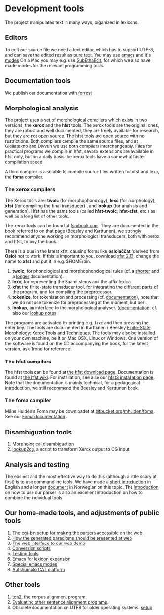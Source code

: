 Development tools
=================

The project manipulates text in many ways, organized in lexicons.

Editors
-------

To edit our source file we need a text editor, which has to support
UTF-8, and can save the edited result as pure text. You may use
[emacs](docu-emacs.html) and it's [modes](docu-emacs-modes.html) On a
Mac you may e.g. use [SubEthaEdit](subethaedit.html), for which we also
have made modes for the relevant programming tools..

Documentation tools
-------------------

We publish our documentation with [forrest](../infra/forrest-howto.html)

Morphological analysis
----------------------

The project uses a set of morphological compilers which exists in two
versions, the **xerox** and the **hfst** tools. The xerox tools are the
original ones, they are robust and well documented, they are freely
available for research, but they are not open source. The hfst tools are
open source with no restrictions. Both compilers compile the same source
files, and at Giellatekno and Divvun we use both compilers
interchangeably. Files for practical programs we compile in hfst,
sevaral extensions are available in hfst only, but on a daily basis the
xerox tools have a somewhat faster compilation speed.

A third compiler is also able to compile source files written for xfst
and lexc, the **foma** compiler.

### The xerox compilers

The Xerox tools are: **twolc** (for morphophonology), **lexc** (for
morphology), **xfst** (for compiling the final transducer) , and
**lookup** (for analysis and generation). Hfst has the same tools
(called **hfst-twolc**, **hfst-xfst**, etc.) as well as a long list of
other tools.

The xerox tools can be found at [fsmbook.com](http://www.fsmbook.com).
They are documented in the book referred to on that page (Beesley and
Karttunen), we strongly recommend anyone working on morphological
transducers, both with xerox and hfst, to buy the book.

There is a bug in the latest xfst, causing forms like **oslolaččat**
(derived from **Oslo**) not to work. If this is important to you,
download [xfst 2.13](https://divvun.no/static_files/xfst.213), change
the name to **xfst** and put it in e.g. $HOME/bin.

1.  **twolc**, for phonological and morphophonological rules (cf. a
    [shorter](http://staff.um.edu.mt/mros1/nlp/fsa/twolc92.html) and a
    [longer](http://www.stanford.edu/~laurik/.book2software/twolc.pdf)
    documentation).
2.  **lexc**, for representing the Saami stems and the affix lexica
3.  **xfst** the finite-state transducer tool, for integrating the
    different parts of the program, and for compiling the preprocessor.
4.  **tokenize**, for tokenization and processing (cf.
    [documentation](http://www.cis.upenn.edu/~cis639/docs/tokenize.html)),
    note that we do not use tokenize for preprocessing at the moment,
    but perl.
5.  **lookup**, an interface to the morphological analyser.
    ([documentation](http://www.cis.upenn.edu/~cis639/docs/lookup.html),
    cf. also our [lookup notes](docu-lookup.html)

The programs are activated by printing e.g. `lexc` and then pressing the
enter key. The tools are documented in Karttunen / Beesley [Finite-State
Morphology: Xerox Tools and Techniques](http://www.fsmbook.com). The
tools may also be installed on your own machine, be it on Mac OSX, Linux
or Windows. One version of the software is found on the CD accompanying
the book, for the latest version, ask Trond for reference.

### The hfst compilers

The hfst tools can be found at [the hfst download
page](https://hfst.github.io/downloads/index.html).
Documentation is found at [the hfst
wiki](https://github.com/hfst/hfst/wiki). For
installation, see also our [hfst3 installation
page](../infra/compiling_HFST3.html). Note that the documentation is
mainly technical, for a pedagogical introduction, we still recommend the
Beesley and Karttunen book.

### The foma compiler

Måns Huldén's Foma may be downloadet at
[bitbucket.org/mhulden/foma](https://bitbucket.org/mhulden/foma). See
our [Foma documentation](FomaDocumentation.html) .

Disambiguation tools
--------------------

1.  [Morphological disambiguation](../ling/docu-disambiguation.html)
2.  [lookup2cg](docu-lookup2cg.html), a script to transform Xerox output
    to CG input

Analysis and testing
--------------------

The easiest and the most effective way to do this (although a little
scary at first) is to use commandline tools. We have made a [short
introduction](docu-unix.html) in English and a longer
[document](docu-unix-nno.html) in Norwegian on this topic. The
[introduction](docu-sme-manual.html) on how to use our parser is also an
excellent introduction on how to combine the individual tools.

Our home-made tools, and adjustments of public tools
----------------------------------------------------

1.  [The cgi-bin setup for making the parsers accessible on the
    web](../infra/docu-cgi-bin.html)
2.  [How the generated paradigms should be presented at
    web](../infra/web/ParadigmPresentation.html)
3.  [The web interface to our web demo](../infra/docu-webinterface.html)
4.  [Conversion scripts](docu-conversionscripts.html)
5.  [Testing tools](../ling/docu-testing.html)
6.  [Emacs for lexicon expansion](docu-tools-emacs.html)
7.  [Special emacs modes](docu-emacs-modes.html)
8.  [Autshumato CAT platform](autshumato.html)

Other tools
-----------

1.  [tca2](/tools/tca2.html), the corpus alignment program.
2.  [Evaluating other sentence alignment programs](salignment.html).
3.  Obsolete documentation on UTF8 for older operating systems:
    [setup](utf-8-setup.html)
